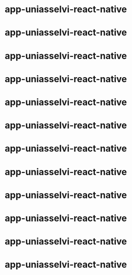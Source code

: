 # app-uniasselvi-react-native
# app-uniasselvi-react-native
# app-uniasselvi-react-native
# app-uniasselvi-react-native
# app-uniasselvi-react-native
# app-uniasselvi-react-native
# app-uniasselvi-react-native
# app-uniasselvi-react-native
# app-uniasselvi-react-native
# app-uniasselvi-react-native
# app-uniasselvi-react-native
# app-uniasselvi-react-native
